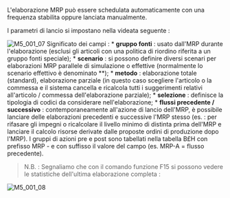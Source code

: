 L'elaborazione MRP può essere schedulata automaticamente con una frequenza stabilita oppure lanciata manualmente.

I parametri di lancio si impostano nella videata seguente : 

![M5_001_07](https://doc.smeup.com/immagini/MBDOC_OGG-P_M5MRP0/M5_001_07.png)
Significato dei campi : 
 \* __gruppo fonti__ :  usato dall'MRP durante l'elaborazione (esclusi gli articoli con una politica di riordino riferita a un gruppo fonti speciale);
 \* __scenario__ :  si possono definire diversi scenari per elaborazioni MRP parallele di simulazione o effettive (normalmente lo scenario effettivo è denominato \*\*);
 \* __metodo__ :  elaborazione totale (standard), elaborazione parziale (in questo caso scegliere l'articolo o la commessa e il sistema cancella e ricalcola tutti i suggerimenti relativi all'articolo / commessa dell'elaborazione parziale);
 \* __selezione__ :  definisce la tipologia di codici da considerare nell'elaborazione;
 \* __flussi precedente / successivo__ :  contemporaneamente all'azione di lancio dell'MRP, è possibile lanciare delle elaborazioni precedenti e successive l'MRP stesso (es. :  per rifasare gli impegni o ricalcolare il livello minimo di distinta prima dell'MRP e lanciare il calcolo risorse derivate dalle proposte ordini di produzione dopo l'MRP). I gruppi di azioni pre e post sono tabellati nella tabella B£H con prefisso MRP - e con suffisso il valore del campo (es. MRP-A = flusso precedente).

>N.B. :  Segnaliamo che con il comando funzione F15 si possono vedere le statistiche dell'ultima elaborazione completa : 

![M5_001_08](https://doc.smeup.com/immagini/MBDOC_OGG-P_M5MRP0/M5_001_08.png)